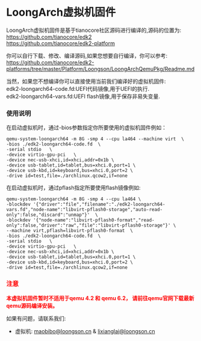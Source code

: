 # LoongArch虚拟机固件  

LoongArch虚拟机固件是基于tianocore社区源码进行编译的,源码的位置为:  
https://github.com/tianocore/edk2  
https://github.com/tianocore/edk2-platform  

你可以自行下载、修改、编译源码,如果您想要自行编译，你可以参考:  
https://github.com/tianocore/edk2-platforms/tree/master/Platform/Loongson/LoongArchQemuPkg/Readme.md  

当然，如果您不想编译你可以直接使用当前我们编译好的虚拟机固件:  
edk2-loongarch64-code.fd:UEFI代码镜像,用于UEFI的执行.  
edk2-loongarch64-vars.fd:UEFI flash镜像,用于保存非易失变量.  

### 使用说明  
在启动虚拟机时，通过-bios参数指定你所要使用的虚拟机固件例如：  
```  
qemu-system-loongarch64 -m 8G -smp 4 --cpu la464 --machine virt  \
-bios ./edk2-loongarch64-code.fd  \
-serial stdio   \
-device virtio-gpu-pci   \
-device nec-usb-xhci,id=xhci,addr=0x1b \
-device usb-tablet,id=tablet,bus=xhci.0,port=1 \
-device usb-kbd,id=keyboard,bus=xhci.0,port=2 \
-drive id=test,file=./archlinux.qcow2,if=none 
```   
在启动虚拟机时，通过pflash指定所要使用flash镜像例如:
```
qemu-system-loongarch64 -m 8G -smp 4 --cpu la464 \
-blockdev '{"driver":"file","filename":"./edk2-loongarch64-vars.fd","node-name":"libvirt-pflash0-storage","auto-read-only":false,"discard":"unmap"}'  \
-blockdev '{"node-name":"libvirt-pflash0-format","read-only":false,"driver":"raw","file":"libvirt-pflash0-storage"}' \
--machine virt,pflash=libvirt-pflash0-format  \
-bios ./edk2-loongarch64-code.fd  \
-serial stdio   \
-device virtio-gpu-pci   \
-device nec-usb-xhci,id=xhci,addr=0x1b \
-device usb-tablet,id=tablet,bus=xhci.0,port=1 \
-device usb-kbd,id=keyboard,bus=xhci.0,port=2 \
-drive id=test,file=./archlinux.qcow2,if=none
```  

### <font color=red>注意</font>  
<font color=red>**本虚拟机固件暂时不适用于qemu 4.2 和 qemu 6.2， 请前往qemu官网下载最新qemu源码编译安装。**</font>  


如果有问题，请联系我们:  
* 虚拟机: maobibo@loongson.cn & lixianglai@loongson.cn  
